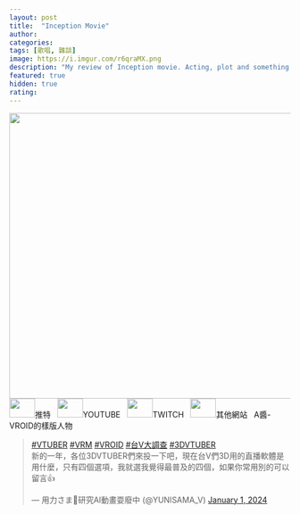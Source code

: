 ```yaml
---
layout: post
title:  "Inception Movie"
author: 
categories: 
tags: [歌唱, 雜談]
image: https://i.imgur.com/r6qraMX.png
description: "My review of Inception movie. Acting, plot and something else in this short description."
featured: true
hidden: true
rating: 
---
```


<tr style="height: 517px;">
<td style="width: 47.5125%; height: 517px;" colspan="2"><img src="https://i.imgur.com/r6qraMX.png" alt="" width="644" height="512" /></td>
</tr>
<tr style="height: 24px;">
<td style="width: 14.2515%; height: 24px;"><img src="https://cdn.icon-icons.com/icons2/4029/PNG/512/twitter_x_new_logo_x_rounded_icon_256078.png" alt="" width="46" height="34" />推特</td>
<td style="width: 33.261%; height: 24px;">&nbsp;</td>
</tr>
<tr style="height: 39px;">
<td style="width: 14.2515%; height: 39px;"><img src="https://cdn.icon-icons.com/icons2/4029/PNG/512/twitter_x_new_logo_x_rounded_icon_256078.png" alt="" width="46" height="34" />YOUTUBE</td>
<td style="width: 33.261%; height: 39px;">&nbsp;</td>
</tr>
<tr style="height: 39px;">
<td style="width: 14.2515%; height: 39px;"><img src="https://cdn.icon-icons.com/icons2/4029/PNG/512/twitter_x_new_logo_x_rounded_icon_256078.png" alt="" width="46" height="34" />TWITCH</td>
<td style="width: 33.261%; height: 39px;">&nbsp;</td>
</tr>
<tr style="height: 22px;">
<td style="width: 14.2515%; height: 22px;"><img src="https://cdn.icon-icons.com/icons2/4029/PNG/512/twitter_x_new_logo_x_rounded_icon_256078.png" alt="" width="46" height="34" />其他網站</td>
<td style="width: 33.261%; height: 22px;">&nbsp;</td>
</tr>
<tr>
<td style="width: 47.5125%; text-align: center;" colspan="2">A醬-VROID的樣版人物</td>
</tr>
</tbody>
</table>

<blockquote class="twitter-tweet"><p lang="zh" dir="ltr"><a href="https://twitter.com/hashtag/VTUBER?src=hash&amp;ref_src=twsrc%5Etfw">#VTUBER</a> <a href="https://twitter.com/hashtag/VRM?src=hash&amp;ref_src=twsrc%5Etfw">#VRM</a> <a href="https://twitter.com/hashtag/VROID?src=hash&amp;ref_src=twsrc%5Etfw">#VROID</a> <a href="https://twitter.com/hashtag/%E5%8F%B0V%E5%A4%A7%E8%AA%BF%E6%9F%A5?src=hash&amp;ref_src=twsrc%5Etfw">#台V大調查</a> <a href="https://twitter.com/hashtag/3DVTUBER?src=hash&amp;ref_src=twsrc%5Etfw">#3DVTUBER</a><br>新的一年，各位3DVTUBER們來投一下吧，現在台V們3D用的直播軟體是用什麼，只有四個選項，我就選我覺得最普及的四個，如果你常用別的可以留言👍</p>&mdash; 用力さま🤖研究AI動畫耍廢中 (@YUNISAMA_V) <a href="https://twitter.com/YUNISAMA_V/status/1741822296900395220?ref_src=twsrc%5Etfw">January 1, 2024</a></